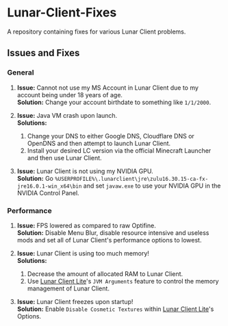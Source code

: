 # Lunar-Client-Fixes
A repository containing fixes for various Lunar Client problems.

## Issues and Fixes
### General

1. <b>Issue:</b> Cannot not use my MS Account in Lunar Client due to my account being under 18 years of age.  
   <b>Solution:</b> Change your account birthdate to something like `1/1/2000`.
   
2. <b>Issue:</b> Java VM crash upon launch.  
   <b>Solutions:</b> 
    1. Change your DNS to either Google DNS, Cloudflare DNS or OpenDNS and then attempt to launch Lunar Client.  
    2. Install your desired LC version via the official Minecraft Launcher and then use Lunar Client.

3. <b>Issue:</b> Lunar Client is not using my NVIDIA GPU.  
   <b>Solution:</b> Go `%USERPROFILE%\.lunarclient\jre\zulu16.30.15-ca-fx-jre16.0.1-win_x64\bin` and set `javaw.exe` to use your NVIDIA GPU in the NVIDIA Control Panel.
### Performance

1. <b>Issue:</b> FPS lowered as compared to raw Optifine.  
   <b>Solution:</b> Disable Menu Blur, disable resource intensive and useless mods and set all of Lunar Client's performance options to lowest.
   
2. <b>Issue:</b> Lunar Client is using too much memory!  
   <b>Solutions:</b>  
   1. Decrease the amount of allocated RAM to Lunar Client.
   2. Use [Lunar Client Lite](https://github.com/Aetopia/Lunar-Client-Lite-Launcher)'s `JVM Arguments` feature to control the memory management of Lunar Client.

3. <b>Issue:</b> Lunar Client freezes upon startup!  
   <b>Solution:</b>  Enable `Disable Cosmetic Textures` within [Lunar Client Lite](https://github.com/Aetopia/Lunar-Client-Lite-Launcher)'s Options.
   
   
